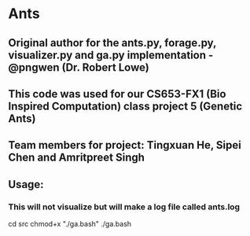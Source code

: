 # Ants

## Original author for the ants.py, forage.py, visualizer.py and ga.py implementation - @pngwen (Dr. Robert Lowe)

## This code was used for our CS653-FX1 (Bio Inspired Computation) class project 5 (Genetic Ants)

## Team members for project: Tingxuan He, Sipei Chen and Amritpreet Singh

## Usage:
### This will not visualize but will make a log file called ants.log
cd src
chmod+x "./ga.bash"
./ga.bash
